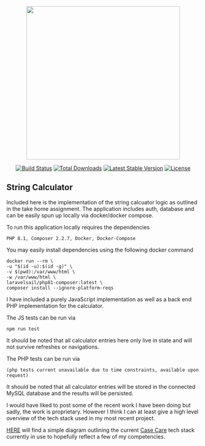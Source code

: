 <p align="center"><a href="https://laravel.com" target="_blank"><img src="https://raw.githubusercontent.com/laravel/art/master/logo-lockup/5%20SVG/2%20CMYK/1%20Full%20Color/laravel-logolockup-cmyk-red.svg" width="400"></a></p>

<p align="center">
<a href="https://travis-ci.org/laravel/framework"><img src="https://travis-ci.org/laravel/framework.svg" alt="Build Status"></a>
<a href="https://packagist.org/packages/laravel/framework"><img src="https://img.shields.io/packagist/dt/laravel/framework" alt="Total Downloads"></a>
<a href="https://packagist.org/packages/laravel/framework"><img src="https://img.shields.io/packagist/v/laravel/framework" alt="Latest Stable Version"></a>
<a href="https://packagist.org/packages/laravel/framework"><img src="https://img.shields.io/packagist/l/laravel/framework" alt="License"></a>
</p>

## String Calculator

Included here is the implementation of the
string calcuator logic as outlined in the take
home assignment. The application includes auth,
database and can be easily spun up locally via
docker/docker compose.

To run this application locally requires the
dependencies

    PHP 8.1, Composer 2.2.7, Docker, Docker-Compose

You may easily install dependencies using the following docker command

    docker run --rm \
    -u "$(id -u):$(id -g)" \
    -v $(pwd):/var/www/html \
    -w /var/www/html \
    laravelsail/php81-composer:latest \
    composer install --ignore-platform-reqs

I have included a purely JavaScript
implementation as well as a back end PHP
implementation for the calculator.

The JS tests can be run via

    npm run test

It should be noted that all calculator entries
here only live in state and will not survive
refreshes or navigations.

The PHP tests can be run via

    (php tests current unavailable due to time constraints, available upon request)

It should be noted that all calculator entries
will be stored in the connected MySQL database
and the results will be persisted.

I would have liked to post some of the
recent work I have been doing but sadly, the
work is proprietary. However I think I can
at least give a high level overview of the
tech stack used in my most recent project.

[HERE](https://github.com/smesj/string-calc/blob/master/resources/js/tech-stack.png) will find a simple diagram outlining the current
[Case Care](https://www.casecare.ca/) tech stack currently in use to hopefully reflect a few of my competencies.